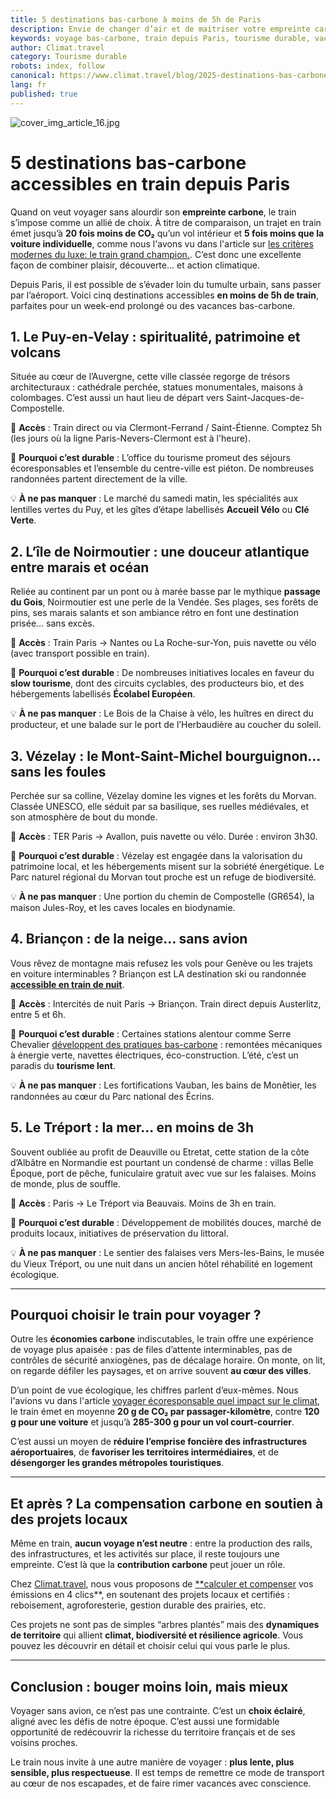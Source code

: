 ```yaml
---
title: 5 destinations bas-carbone à moins de 5h de Paris
description: Envie de changer d’air et de maitriser votre empreinte carbone ? Voici 5 idées de destinations accessibles en train depuis Paris.
keywords: voyage bas-carbone, train depuis Paris, tourisme durable, vacances écoresponsables
author: Climat.travel
category: Tourisme durable
robots: index, follow
canonical: https://www.climat.travel/blog/2025-destinations-bas-carbone-moins-de-5-heures-de-paris
lang: fr
published: true
---
```


![cover_img_article_16.jpg](cover_img_article_16.jpg)

# 5 destinations bas-carbone accessibles en train depuis Paris

Quand on veut voyager sans alourdir son **empreinte carbone**, le train s’impose comme un allié de choix. À titre de comparaison, un trajet en train émet jusqu’à **20 fois moins de CO₂** qu’un vol intérieur et **5 fois moins que la voiture individuelle**, comme nous l'avons vu dans l'article sur [les critères modernes du luxe: le train grand champion.](https://www.climat.travel/blog/2025-criteres-modernes-du-luxe-le-train-grand-champion). C’est donc une excellente façon de combiner plaisir, découverte… et action climatique.

Depuis Paris, il est possible de s’évader loin du tumulte urbain, sans passer par l’aéroport. Voici cinq destinations accessibles **en moins de 5h de train**, parfaites pour un week-end prolongé ou des vacances bas-carbone.

## 1. Le Puy-en-Velay : spiritualité, patrimoine et volcans

Située au cœur de l’Auvergne, cette ville classée regorge de trésors architecturaux : cathédrale perchée, statues monumentales, maisons à colombages. C’est aussi un haut lieu de départ vers Saint-Jacques-de-Compostelle.

🚆 **Accès** : Train direct ou via Clermont-Ferrand / Saint-Étienne. Comptez 5h (les jours où la ligne Paris-Nevers-Clermont est à l'heure).

🌱 **Pourquoi c’est durable** : L’office du tourisme promeut des séjours écoresponsables et l’ensemble du centre-ville est piéton. De nombreuses randonnées partent directement de la ville.

💡 **À ne pas manquer** : Le marché du samedi matin, les spécialités aux lentilles vertes du Puy, et les gîtes d’étape labellisés **Accueil Vélo** ou **Clé Verte**.

## 2. L’île de Noirmoutier : une douceur atlantique entre marais et océan

Reliée au continent par un pont ou à marée basse par le mythique **passage du Gois**, Noirmoutier est une perle de la Vendée. Ses plages, ses forêts de pins, ses marais salants et son ambiance rétro en font une destination prisée… sans excès.

🚆 **Accès** : Train Paris → Nantes ou La Roche-sur-Yon, puis navette ou vélo (avec transport possible en train).

🌱 **Pourquoi c’est durable** : De nombreuses initiatives locales en faveur du **slow tourisme**, dont des circuits cyclables, des producteurs bio, et des hébergements labellisés **Écolabel Européen**.

💡 **À ne pas manquer** : Le Bois de la Chaise à vélo, les huîtres en direct du producteur, et une balade sur le port de l’Herbaudière au coucher du soleil.

## 3. Vézelay : le Mont-Saint-Michel bourguignon… sans les foules

Perchée sur sa colline, Vézelay domine les vignes et les forêts du Morvan. Classée UNESCO, elle séduit par sa basilique, ses ruelles médiévales, et son atmosphère de bout du monde.

🚆 **Accès** : TER Paris → Avallon, puis navette ou vélo. Durée : environ 3h30.

🌱 **Pourquoi c’est durable** : Vézelay est engagée dans la valorisation du patrimoine local, et les hébergements misent sur la sobriété énergétique. Le Parc naturel régional du Morvan tout proche est un refuge de biodiversité.

💡 **À ne pas manquer** : Une portion du chemin de Compostelle (GR654), la maison Jules-Roy, et les caves locales en biodynamie.

## 4. Briançon : de la neige… sans avion

Vous rêvez de montagne mais refusez les vols pour Genève ou les trajets en voiture interminables ? Briançon est LA destination ski ou randonnée [**accessible en train de nuit**](https://www.tourdum.fr/paris-briancon-train/).

🚆 **Accès** : Intercités de nuit Paris → Briançon. Train direct depuis Austerlitz, entre 5 et 6h.

🌱 **Pourquoi c’est durable** : Certaines stations alentour comme Serre Chevalier [développent des pratiques bas-carbone](https://www.serre-chevalier.com/fr/domaine-skiable/transition-energetique-ecologique) : remontées mécaniques à énergie verte, navettes électriques, éco-construction. L’été, c’est un paradis du **tourisme lent**.

💡 **À ne pas manquer** : Les fortifications Vauban, les bains de Monêtier, les randonnées au cœur du Parc national des Écrins.

## 5. Le Tréport : la mer… en moins de 3h

Souvent oubliée au profit de Deauville ou Etretat, cette station de la côte d’Albâtre en Normandie est pourtant un condensé de charme : villas Belle Époque, port de pêche, funiculaire gratuit avec vue sur les falaises. Moins de monde, plus de souffle.

🚆 **Accès** : Paris → Le Tréport via Beauvais. Moins de 3h en train.

🌱 **Pourquoi c’est durable** : Développement de mobilités douces, marché de produits locaux, initiatives de préservation du littoral.

💡 **À ne pas manquer** : Le sentier des falaises vers Mers-les-Bains, le musée du Vieux Tréport, ou une nuit dans un ancien hôtel réhabilité en logement écologique.

---

## Pourquoi choisir le train pour voyager ?

Outre les **économies carbone** indiscutables, le train offre une expérience de voyage plus apaisée : pas de files d’attente interminables, pas de contrôles de sécurité anxiogènes, pas de décalage horaire. On monte, on lit, on regarde défiler les paysages, et on arrive souvent **au cœur des villes**.

D’un point de vue écologique, les chiffres parlent d’eux-mêmes. Nous l'avions vu dans l'article [voyager écoresponsable quel impact sur le climat](https://www.climat.travel/blog/2025-voyager-ecoresponsable-quel-impact-reel-sur-le-climat), le train émet en moyenne **20 g de CO₂ par passager-kilomètre**, contre **120 g pour une voiture** et jusqu’à **285-300 g pour un vol court-courrier**.

C’est aussi un moyen de **réduire l’emprise foncière des infrastructures aéroportuaires**, de **favoriser les territoires intermédiaires**, et de **désengorger les grandes métropoles touristiques**.

---

## Et après ? La compensation carbone en soutien à des projets locaux

Même en train, **aucun voyage n’est neutre** : entre la production des rails, des infrastructures, et les activités sur place, il reste toujours une empreinte. C’est là que la **contribution carbone** peut jouer un rôle.

Chez [Climat.travel](https://www.climat.travel), nous vous proposons de [**calculer et compenser](https://www.climat.travel/#calculator) vos émissions en 4 clics**, en soutenant des projets locaux et certifiés : reboisement, agroforesterie, gestion durable des prairies, etc.

Ces projets ne sont pas de simples “arbres plantés” mais des **dynamiques de territoire** qui allient **climat, biodiversité et résilience agricole**. Vous pouvez les découvrir en détail et choisir celui qui vous parle le plus.

---

## Conclusion : bouger moins loin, mais mieux

Voyager sans avion, ce n’est pas une contrainte. C’est un **choix éclairé**, aligné avec les défis de notre époque. C’est aussi une formidable opportunité de redécouvrir la richesse du territoire français et de ses voisins proches.

Le train nous invite à une autre manière de voyager : **plus lente, plus sensible, plus respectueuse**. Il est temps de remettre ce mode de transport au cœur de nos escapades, et de faire rimer vacances avec conscience.
